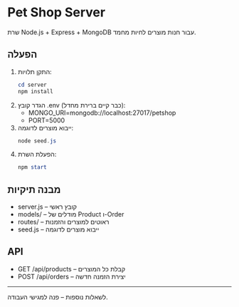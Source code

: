 # Pet Shop Server

שרת Node.js + Express + MongoDB עבור חנות מוצרים לחיות מחמד.

## הפעלה
1. התקן תלויות:
   ```powershell
   cd server
   npm install
   ```
2. הגדר קובץ .env (כבר קיים ברירת מחדל):
   - MONGO_URI=mongodb://localhost:27017/petshop
   - PORT=5000
3. ייבוא מוצרים לדוגמה:
   ```powershell
   node seed.js
   ```
4. הפעלת השרת:
   ```powershell
   npm start
   ```

## מבנה תיקיות
- server.js – קובץ ראשי
- models/ – מודלים של Product ו-Order
- routes/ – ראוטים למוצרים והזמנות
- seed.js – ייבוא מוצרים לדוגמה

## API
- GET /api/products – קבלת כל המוצרים
- POST /api/orders – יצירת הזמנה חדשה

---

לשאלות נוספות – פנה למגישי העבודה.
